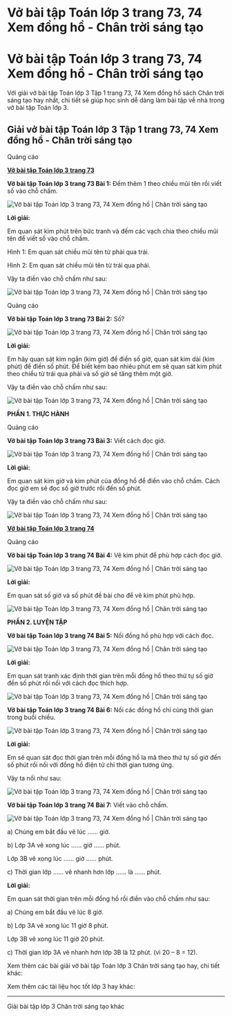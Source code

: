 # Vở bài tập Toán lớp 3 trang 73, 74 Xem đồng hồ - Chân trời sáng tạo

# Vở bài tập Toán lớp 3 trang 73, 74 Xem đồng hồ - Chân trời sáng tạo

Với giải vở bài tập Toán lớp 3 Tập 1 trang 73, 74 Xem đồng hồ sách Chân trời sáng tạo hay nhất, chi tiết sẽ giúp học sinh dễ dàng làm bài tập về nhà trong vở bài tập Toán lớp 3.

## Giải vở bài tập Toán lớp 3 Tập 1 trang 73, 74 Xem đồng hồ - Chân trời sáng tạo

Quảng cáo

[**Vở bài tập Toán lớp 3 trang 73**](https://vietjack.com/vbt-toan-3-ct/vbt-toan-lop-3-trang-73-tap-1.jsp)

**Vở bài tập Toán lớp 3 trang 73 Bài 1:** Đếm thêm 1 theo chiều mũi tên rồi viết số vào chỗ chấm.

![Vở bài tập Toán lớp 3 trang 73, 74 Xem đồng hồ | Chân trời sáng tạo](https://vietjack.com/vbt-toan-3-ct/images/xem-dong-ho.PNG)

**Lời giải:**

Em quan sát kim phút trên bức tranh và đếm các vạch chia theo chiều mũi tên để viết số vào chỗ chấm.

Hình 1: Em quan sát chiều mũi tên từ phải qua trái. 

Hình 2: Em quan sát chiều mũi tên từ trái qua phải.

Vậy ta điền vào chỗ chấm như sau:

![Vở bài tập Toán lớp 3 trang 73, 74 Xem đồng hồ | Chân trời sáng tạo](https://vietjack.com/vbt-toan-3-ct/images/xem-dong-ho-1.PNG)

Quảng cáo

**Vở bài tập Toán lớp 3 trang 73 Bài 2:** Số?

![Vở bài tập Toán lớp 3 trang 73, 74 Xem đồng hồ | Chân trời sáng tạo](https://vietjack.com/vbt-toan-3-ct/images/xem-dong-ho-2.PNG)

**Lời giải:**

Em hãy quan sát kim ngắn (kim giờ) để điền số giờ, quan sát kim dài (kim phút) để điền số phút. Để biết kém bao nhiêu phút em sẽ quan sát kim phút theo chiều từ trái qua phải và số giờ sẽ tăng thêm một giờ.

Vậy ta điền vào chỗ chấm như sau:

![Vở bài tập Toán lớp 3 trang 73, 74 Xem đồng hồ | Chân trời sáng tạo](https://vietjack.com/vbt-toan-3-ct/images/xem-dong-ho-3.PNG)

**PHẦN 1. THỰC HÀNH**

Quảng cáo

**Vở bài tập Toán lớp 3 trang 73 Bài 3:** Viết cách đọc giờ.

![Vở bài tập Toán lớp 3 trang 73, 74 Xem đồng hồ | Chân trời sáng tạo](https://vietjack.com/vbt-toan-3-ct/images/xem-dong-ho-4.PNG)

**Lời giải:**

Em quan sát kim giờ và kim phút của đồng hồ để điền vào chỗ chấm. Cách đọc giờ em sẽ đọc số giờ trước rồi đến số phút. 

Vậy ta điền vào chỗ chấm như sau:

![Vở bài tập Toán lớp 3 trang 73, 74 Xem đồng hồ | Chân trời sáng tạo](https://vietjack.com/vbt-toan-3-ct/images/xem-dong-ho-5.PNG)

[**Vở bài tập Toán lớp 3 trang 74**](https://vietjack.com/vbt-toan-3-ct/vbt-toan-lop-3-trang-74-tap-1.jsp)

Quảng cáo

**Vở bài tập Toán lớp 3 trang 74 Bài 4:** Vẽ kim phút để phù hợp cách đọc giờ.

![Vở bài tập Toán lớp 3 trang 73, 74 Xem đồng hồ | Chân trời sáng tạo](https://vietjack.com/vbt-toan-3-ct/images/xem-dong-ho-6.PNG)

**Lời giải:**

Em quan sát số giờ và số phút đề bài cho để vẽ kim phút phù hợp.

![Vở bài tập Toán lớp 3 trang 73, 74 Xem đồng hồ | Chân trời sáng tạo](https://vietjack.com/vbt-toan-3-ct/images/xem-dong-ho-7.PNG)

**PHẦN 2. LUYỆN TẬP**

**Vở bài tập Toán lớp 3 trang 74 Bài 5:** Nối đồng hồ phù hợp với cách đọc.

![Vở bài tập Toán lớp 3 trang 73, 74 Xem đồng hồ | Chân trời sáng tạo](https://vietjack.com/vbt-toan-3-ct/images/xem-dong-ho-8.PNG)

**Lời giải:**

Em quan sát tranh xác định thời gian trên mỗi đồng hồ theo thứ tự số giờ đến số phút rồi nối với cách đọc thích hợp. 

![Vở bài tập Toán lớp 3 trang 73, 74 Xem đồng hồ | Chân trời sáng tạo](https://vietjack.com/vbt-toan-3-ct/images/xem-dong-ho-9.PNG)

**Vở bài tập Toán lớp 3 trang 74 Bài 6:** Nối các đồng hồ chỉ cùng thời gian trong buổi chiều.

![Vở bài tập Toán lớp 3 trang 73, 74 Xem đồng hồ | Chân trời sáng tạo](https://vietjack.com/vbt-toan-3-ct/images/xem-dong-ho-10.PNG)

**Lời giải:**

Em sẽ quan sát đọc thời gian trên mỗi đồng hồ la mã theo thứ tự số giờ đến số phút rồi nối với đồng hồ điện tử chỉ thời gian tương ứng.

Vậy ta nối như sau:

![Vở bài tập Toán lớp 3 trang 73, 74 Xem đồng hồ | Chân trời sáng tạo](https://vietjack.com/vbt-toan-3-ct/images/xem-dong-ho-11.PNG)

**Vở bài tập Toán lớp 3 trang 74 Bài 7:** Viết vào chỗ chấm.

![Vở bài tập Toán lớp 3 trang 73, 74 Xem đồng hồ | Chân trời sáng tạo](https://vietjack.com/vbt-toan-3-ct/images/xem-dong-ho-12.PNG)

a) Chúng em bắt đầu vẽ lúc …… giờ.

b) Lớp 3A vẽ xong lúc …… giờ …… phút.

Lớp 3B vẽ xong lúc …… giờ …… phút.

c) Thời gian lớp …… vẽ nhanh hơn lớp …… là …… phút.

**Lời giải:**

Em quan sát thời gian trên mỗi đồng hồ rồi điền vào chỗ chấm như sau:

a) Chúng em bắt đầu vẽ lúc 8 giờ.

b) Lớp 3A vẽ xong lúc 11 giờ 8 phút.

Lớp 3B vẽ xong lúc 11 giờ 20 phút.

c) Thời gian lớp 3A vẽ nhanh hơn lớp 3B là 12 phút. (vì 20 – 8 = 12).

Xem thêm các bài giải vở bài tập Toán lớp 3 Chân trời sáng tạo hay, chi tiết khác:

Xem thêm các tài liệu học tốt lớp 3 hay khác:

* * *

Giải bài tập lớp 3 Chân trời sáng tạo khác
